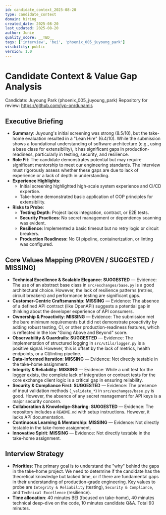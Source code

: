 ```yaml
---
id: candidate_context_2025-08-20
type: candidate_context
domain: hiring
created_date: 2025-08-20
last_updated: 2025-08-20
author: Junie
quality_score: __TBD__
tags: ['interview', 'bei', 'phoenix_005_juyoung_park']
visibility: public
version: 1.0
---
```



# Candidate Context & Value Gap Analysis

Candidate: Juyoung Park (phoenix_005_juyoung_park)
Repository for review: https://github.com/jyp-on/dunamis

## Executive Briefing
- **Summary**: Juyoung's initial screening was strong (8.5/10), but the take-home evaluation resulted in a "Lean Hire" (6.4/10). While the submission shows a foundational understanding of software architecture (e.g., using a base class for extensibility), it has significant gaps in production-readiness, particularly in testing, security, and resilience.
- **Role Fit**: The candidate demonstrates potential but may require significant mentorship to meet our engineering standards. The interview must rigorously assess whether these gaps are due to lack of experience or a lack of depth in understanding.
- **Experience Highlights**:
    - Initial screening highlighted high-scale system experience and CI/CD expertise.
    - Take-home demonstrated basic application of OOP principles for extensibility.
- **Risks to Probe**:
    - **Testing Depth**: Project lacks integration, contract, or E2E tests.
    - **Security Practices**: No secret management or dependency scanning was evident.
    - **Resilience**: Implemented a basic timeout but no retry logic or circuit breakers.
    - **Production Readiness**: No CI pipeline, containerization, or linting was configured.

## Core Values Mapping (PROVEN / SUGGESTED / MISSING)

- **Technical Excellence & Scalable Elegance**: **SUGGESTED** — Evidence: The use of an abstract base class in `src/exchanges/base.py` is a good architectural choice. However, the lack of resilience patterns (retries, circuit breakers) and performance testing are significant gaps.
- **Customer-Centric Craftsmanship**: **MISSING** — Evidence: The absence of a defined API contract (like OpenAPI) suggests a potential gap in thinking about the developer experience of API consumers.
- **Ownership & Proactivity**: **MISSING** — Evidence: The submission met the bare minimum requirements but did not demonstrate proactivity by adding robust testing, CI, or other production-readiness features, which is reflected in the low "Going Above and Beyond" score.
- **Observability & Guardrails**: **SUGGESTED** — Evidence: The implementation of structured logging in `src/utils/logger.py` is a positive signal. However, this is offset by the lack of metrics, health endpoints, or a CI/linting pipeline.
- **Data-Informed Iteration**: **MISSING** — Evidence: Not directly testable in the take-home assignment.
- **Integrity & Reliability**: **MISSING** — Evidence: While a unit test for the logger exists, the complete lack of integration or contract tests for the core exchange client logic is a critical gap in ensuring reliability.
- **Security & Compliance First**: **SUGGESTED** — Evidence: The presence of input validation methods (`_validate_*`) in `src/exchanges/base.py` is good. However, the absence of any secret management for API keys is a major security concern.
- **Collaboration & Knowledge-Sharing**: **SUGGESTED** — Evidence: The repository includes a `README.md` with setup instructions. However, it lacks API documentation.
- **Continuous Learning & Mentorship**: **MISSING** — Evidence: Not directly testable in the take-home assignment.
- **Innovative Spirit**: **MISSING** — Evidence: Not directly testable in the take-home assignment.

## Interview Strategy
- **Priorities**: The primary goal is to understand the "why" behind the gaps in the take-home project. We need to determine if the candidate has the theoretical knowledge but lacked time, or if there are fundamental gaps in their understanding of production-grade engineering. Key values to probe are `Integrity & Reliability` (testing), `Security & Compliance`, and `Technical Excellence` (resilience).
- **Time allocation**: 40 minutes BEI (focused on take-home), 40 minutes technical deep-dive on the code, 10 minutes candidate Q&A. Total 90 minutes.
